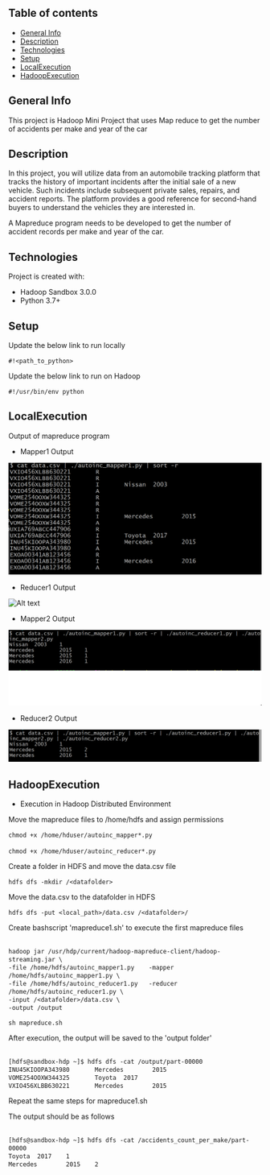 ## Table of contents
* [General Info](#general-info)
* [Description](#description)
* [Technologies](#technologies)
* [Setup](#setup)
* [LocalExecution](#localexecution)
* [HadoopExecution](#hadoopexecutio)

## General Info
This project is Hadoop Mini Project that uses Map reduce to get the number of accidents per make and year of the car

## Description
In this project, you will utilize data from an automobile tracking platform that tracks the history of important incidents after the initial sale of a new vehicle. Such incidents include subsequent private sales, repairs, and accident reports. The platform provides a good reference for second-hand buyers to understand the vehicles they are interested in.

A Mapreduce program needs to be developed to get the number of accident records per make and year of the car.


## Technologies
Project is created with:
* Hadoop Sandbox 3.0.0
* Python 3.7+


## Setup

Update the below link to run locally  

```
#!<path_to_python>

```
Update the below link to run on Hadoop

```
#!/usr/bin/env python

```

## LocalExecution

Output of mapreduce program

* Mapper1 Output

![Alt text](mapper1output.PNG?raw=true "Mapper1Output")

* Reducer1 Output

![Alt text](reducer11output.PNG?raw=true "Reducer1Output")

* Mapper2 Output

![Alt text](mapper2output.PNG?raw=true "Mapper2Output")

* Reducer2 Output

![Alt text](reducer2output.PNG?raw=true "Reducer21Output")

## HadoopExecution

* Execution in Hadoop Distributed Environment

Move the mapreduce files to /home/hdfs and assign permissions

```
chmod +x /home/hduser/autoinc_mapper*.py

chmod +x /home/hduser/autoinc_reducer*.py

```
Create a folder in HDFS and move the data.csv file

```
hdfs dfs -mkdir /<datafolder>

```
Move the data.csv to the datafolder in HDFS

```
hdfs dfs -put <local_path>/data.csv /<datafolder>/

```
Create bashscript 'mapreduce1.sh' to execute the first mapreduce files

```

hadoop jar /usr/hdp/current/hadoop-mapreduce-client/hadoop-streaming.jar \
-file /home/hdfs/autoinc_mapper1.py    -mapper /home/hdfs/autoinc_mapper1.py \
-file /home/hdfs/autoinc_reducer1.py   -reducer /home/hdfs/autoinc_reducer1.py \
-input /<datafolder>/data.csv \
-output /output

```

```
sh mapreduce.sh

```

After execution, the output will be saved to the 'output folder'

```

[hdfs@sandbox-hdp ~]$ hdfs dfs -cat /output/part-00000                                                                                                              
INU45KIOOPA343980       Mercedes        2015
VOME254OOXW344325       Toyota  2017                                                                                                                                
VXIO456XLBB630221       Mercedes        2015

```

Repeat the same steps for mapreduce1.sh

The output should be as follows

```

[hdfs@sandbox-hdp ~]$ hdfs dfs -cat /accidents_count_per_make/part-00000                                                                                                                                                
Toyota  2017    1                                                                                                                                                                                        
Mercedes        2015    2  

```

